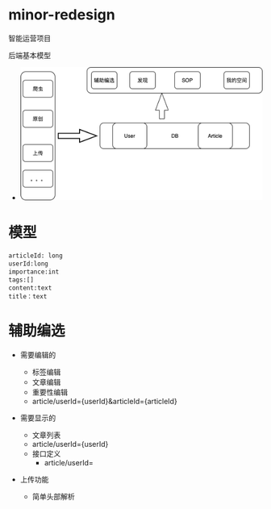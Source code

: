 # minor-redesign
智能运营项目

后端基本模型

- ![智能化运营](./doc/img/智能化运营.png)

# 模型
```
articleId: long
userId:long
importance:int
tags:[]
content:text
title：text
```

# 辅助编选
- 需要编辑的
  - 标签编辑
  - 文章编辑
  - 重要性编辑
  - article/userId={userId}&articleId={articleId}

- 需要显示的
  - 文章列表
  - article/userId={userId}
  - 接口定义
    - article/userId=

- 上传功能
  - 简单头部解析

